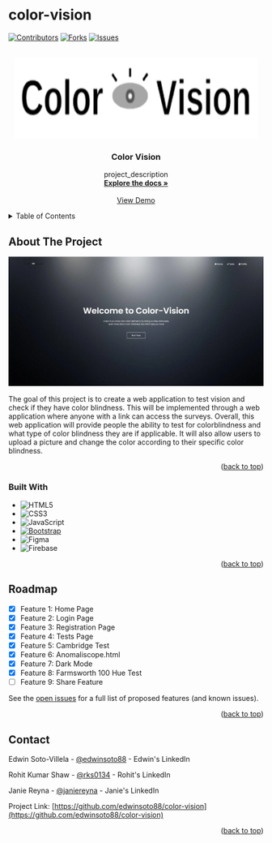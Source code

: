# color-vision

<a name="readme-top"></a>

[![Contributors][contributors-shield]][contributors-url]
[![Forks][forks-shield]][forks-url]
[![Issues][issues-shield]][issues-url]

<!-- PROJECT LOGO -->
<br />
<div align="center">
  <a href="https://github.com/edwinsoto88/color-vision">
    <img src="assets/images/Logo.png" alt="Logo" width="480" height="160">
  </a>

<h3 align="center">Color Vision</h3>

  <p align="center">
    project_description
    <br />
    <a href="https://github.com/edwinsoto88/color-vision"><strong>Explore the docs »</strong></a>
    <br />
    <br />
    <a href="https://github.com/edwinsoto88/color-vision">View Demo</a>
  </p>
</div>

<!-- TABLE OF CONTENTS -->
<details>
  <summary>Table of Contents</summary>
  <ol>
    <li>
      <a href="#about-the-project">About The Project</a>
      <ul>
        <li><a href="#built-with">Built With</a></li>
      </ul>
    </li>
    <li><a href="#roadmap">Roadmap</a></li>
    <li><a href="#contact">Contact</a></li>
  </ol>
</details>

<!-- ABOUT THE PROJECT -->

## About The Project

[![Product Name Screen Shot][product-screenshot]]()

The goal of this project is to create a web application to test vision and check if they have color blindness. This will be implemented through a web application where anyone with a link can access the surveys. Overall, this web application will provide people the ability to test for colorblindness and what type of color blindness they are if applicable. It will also allow users to upload a picture and change the color according to their specific color blindness.

<p align="right">(<a href="#readme-top">back to top</a>)</p>

### Built With

- ![HTML5](https://img.shields.io/badge/html5-%23E34F26.svg?style=for-the-badge&logo=html5&logoColor=white)
- ![CSS3](https://img.shields.io/badge/css3-%231572B6.svg?style=for-the-badge&logo=css3&logoColor=white)
- ![JavaScript](https://img.shields.io/badge/javascript-%23323330.svg?style=for-the-badge&logo=javascript&logoColor=%23F7DF1E)
- [![Bootstrap][bootstrap.com]][bootstrap-url]
- ![Figma](https://img.shields.io/badge/figma-%23F24E1E.svg?style=for-the-badge&logo=figma&logoColor=white)
- ![Firebase](https://img.shields.io/badge/firebase-ffca28?style=for-the-badge&logo=firebase&logoColor=black)

<p align="right">(<a href="#readme-top">back to top</a>)</p>

<!-- GETTING STARTED -->

<!-- ROADMAP -->

## Roadmap

- [x] Feature 1: Home Page
- [x] Feature 2: Login Page
- [x] Feature 3: Registration Page
- [x] Feature 4: Tests Page
- [x] Feature 5: Cambridge Test
- [x] Feature 6: Anomaliscope.html
- [x] Feature 7: Dark Mode
- [x] Feature 8: Farmsworth 100 Hue Test
- [ ] Feature 9: Share Feature

See the [open issues](https://github.com/edwinsoto88/color-vision/issues) for a full list of proposed features (and known issues).

<p align="right">(<a href="#readme-top">back to top</a>)</p>

<!-- CONTACT -->

## Contact

Edwin Soto-Villela - [@edwinsoto88](https://www.linkedin.com/in/edwin-soto-villela/) - Edwin's LinkedIn

Rohit Kumar Shaw - [@rks0134](https://www.linkedin.com/in/rohitkrshaw/) - Rohit's LinkedIn

Janie Reyna - [@janiereyna](https://www.linkedin.com/in/jreyna-csengineer/) - Janie's LinkedIn

Project Link: [https://github.com/edwinsoto88/color-vision](https://github.com/edwinsoto88/color-vision)

<p align="right">(<a href="#readme-top">back to top</a>)</p>

<!-- MARKDOWN LINKS & IMAGES -->
<!-- https://www.markdownguide.org/basic-syntax/#reference-style-links -->

[contributors-shield]: https://img.shields.io/github/contributors/edwinsoto88/color-vision.svg?style=for-the-badge
[contributors-url]: https://github.com/edwinsoto88/color-vision/graphs/contributors
[forks-shield]: https://img.shields.io/github/forks/edwinsoto88/color-vision.svg?style=for-the-badge
[forks-url]: https://github.com/edwinsoto88/color-vision/network/members
[stars-shield]: https://img.shields.io/github/stars/edwinsoto88/color-vision.svg?style=for-the-badge
[stars-url]: https://github.com/edwinsoto88/color-vision/stargazers
[issues-shield]: https://img.shields.io/github/issues/edwinsoto88/color-vision.svg?style=for-the-badge
[issues-url]: https://github.com/edwinsoto88/color-vision/issues
[license-shield]: https://img.shields.io/github/license/edwinsoto88/color-vision.svg?style=for-the-badge
[license-url]: https://github.com/edwinsoto88/color-vision/blob/master/LICENSE.txt
[product-screenshot]: /assets/images/ReadMe.PNG
[react.js]: https://img.shields.io/badge/React-20232A?style=for-the-badge&logo=react&logoColor=61DAFB
[react-url]: https://reactjs.org/
[HTML5-url]: https://img.shields.io/badge/html5-%23E34F26.svg?style=for-the-badge&logo=html5&logoColor=white
[CSS3-url]: https://img.shields.io/badge/css3-%231572B6.svg?style=for-the-badge&logo=css3&logoColor=white
[bootstrap.com]: https://img.shields.io/badge/Bootstrap-563D7C?style=for-the-badge&logo=bootstrap&logoColor=white
[bootstrap-url]: https://getbootstrap.com

